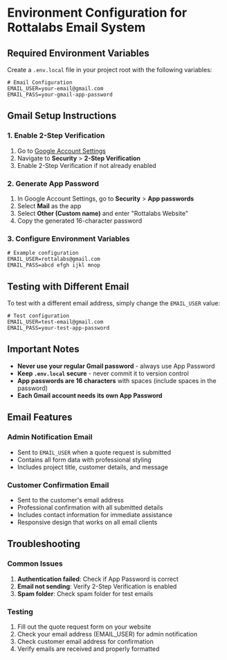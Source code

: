 # Environment Configuration for Rottalabs Email System

## Required Environment Variables

Create a `.env.local` file in your project root with the following variables:

```env
# Email Configuration
EMAIL_USER=your-email@gmail.com
EMAIL_PASS=your-gmail-app-password
```

## Gmail Setup Instructions

### 1. Enable 2-Step Verification

1. Go to [Google Account Settings](https://myaccount.google.com/)
2. Navigate to **Security** > **2-Step Verification**
3. Enable 2-Step Verification if not already enabled

### 2. Generate App Password

1. In Google Account Settings, go to **Security** > **App passwords**
2. Select **Mail** as the app
3. Select **Other (Custom name)** and enter "Rottalabs Website"
4. Copy the generated 16-character password

### 3. Configure Environment Variables

```env
# Example configuration
EMAIL_USER=rottalabs@gmail.com
EMAIL_PASS=abcd efgh ijkl mnop
```

## Testing with Different Email

To test with a different email address, simply change the `EMAIL_USER` value:

```env
# Test configuration
EMAIL_USER=test-email@gmail.com
EMAIL_PASS=your-test-app-password
```

## Important Notes

- **Never use your regular Gmail password** - always use App Password
- **Keep `.env.local` secure** - never commit it to version control
- **App passwords are 16 characters** with spaces (include spaces in the password)
- **Each Gmail account needs its own App Password**

## Email Features

### Admin Notification Email

- Sent to `EMAIL_USER` when a quote request is submitted
- Contains all form data with professional styling
- Includes project title, customer details, and message

### Customer Confirmation Email

- Sent to the customer's email address
- Professional confirmation with all submitted details
- Includes contact information for immediate assistance
- Responsive design that works on all email clients

## Troubleshooting

### Common Issues

1. **Authentication failed**: Check if App Password is correct
2. **Email not sending**: Verify 2-Step Verification is enabled
3. **Spam folder**: Check spam folder for test emails

### Testing

1. Fill out the quote request form on your website
2. Check your email address (EMAIL_USER) for admin notification
3. Check customer email address for confirmation
4. Verify emails are received and properly formatted
